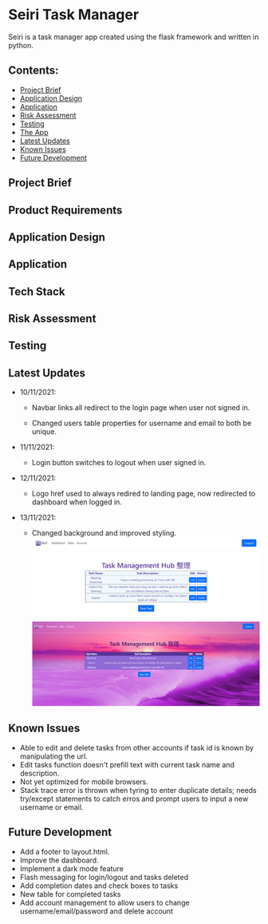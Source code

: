 # Seiri Task Manager

Seiri is a task manager app created using the flask framework and written in python.

## Contents:

- [Project Brief](#Project-Brief)
- [Application Design](#Application-Design)
- [Application](#Application)
- [Risk Assessment](#Risk-Assessment)
- [Testing](#Testing)
- [The App](#The-App)
- [Latest Updates](#Updates)
- [Known Issues](#Known-Issues)
- [Future Development](#Future-Development)

## Project Brief

## Product Requirements

## Application Design

## Application

## Tech Stack

## Risk Assessment

## Testing

## Latest Updates

- 10/11/2021:

  - Navbar links all redirect to the login page when user not signed in.

  - Changed users table properties for username and email to both be unique.

- 11/11/2021:

  - Login button switches to logout when user signed in.

- 12/11/2021:

  - Logo href used to always redired to landing page, now redirected to dashboard when logged in.

- 13/11/2021:
  - Changed background and improved styling.
    ![before](https://github.com/BrxdPvrple/seiri_task_manager/blob/main/documents/Task%20Management%20Hub.png)
    ![after](https://github.com/BrxdPvrple/seiri_task_manager/blob/main/documents/Tasks_Final.png)

## Known Issues

- Able to edit and delete tasks from other accounts if task id is known by manipulating the url.
- Edit tasks function doesn't prefill text with current task name and description.
- Not yet optimized for mobile browsers.
- Stack trace error is thrown when tyring to enter duplicate details; needs try/except statements to catch erros and prompt users to input a new username or email.

## Future Development

- Add a footer to layout.html.
- Improve the dashboard.
- Implement a dark mode feature
- Flash messaging for login/logout and tasks deleted
- Add completion dates and check boxes to tasks
- New table for completed tasks
- Add account management to allow users to change username/email/password and delete account
